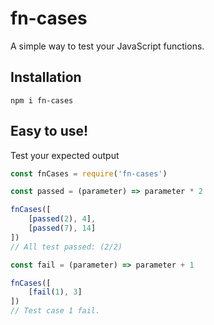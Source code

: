 # fn-cases

A simple way to test your JavaScript functions.

## Installation
```
npm i fn-cases
```

## Easy to use!
Test your expected output

```javascript
const fnCases = require('fn-cases')

const passed = (parameter) => parameter * 2

fnCases([
    [passed(2), 4],
    [passed(7), 14]
])
// All test passed: (2/2)

const fail = (parameter) => parameter + 1

fnCases([
    [fail(1), 3]
])
// Test case 1 fail.
```